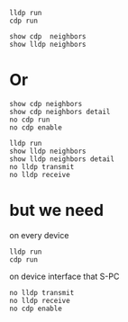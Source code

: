 ```ios
lldp run
cdp run

show cdp  neighbors 
show lldp neighbors
```

# Or
```ios
show cdp neighbors 
show cdp neighbors detail 
no cdp run
no cdp enable

lldp run
show lldp neighbors 
show lldp neighbors detail
no lldp transmit
no lldp receive
```
# but we need
on every device
```
lldp run
cdp run
```

on device interface that S-PC
```
no lldp transmit
no lldp receive
no cdp enable
```